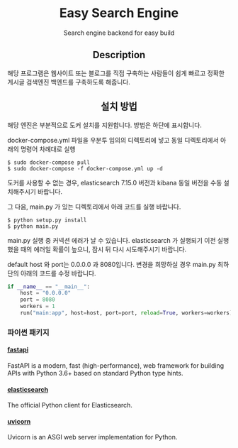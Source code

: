 <h1 align="center">Easy Search Engine</h1>
<p align="center">Search engine backend for easy build</p>

<h2 align="center">Description</h2>
해당 프로그램은 웹사이트 또는 블로그를 직접 구축하는 사람들이 쉽게 빠르고 정확한 게시글 검색엔진 백엔드를 구축하도록 해줍니다. 

<h2 align="center">설치 방법</h2>
해당 엔진은 부분적으로 도커 설치를 지원합니다. 방법은 하단에 표시합니다. 

docker-compose.yml 파일을 우분투 임의의 디렉토리에 넣고 동일 디렉토리에서 아래의 명령어 차례대로 실행
```console
$ sudo docker-compose pull
$ sudo docker-compose -f docker-compose.yml up -d
```
도커를 사용할 수 없는 경우, elasticsearch 7.15.0 버전과 kibana 동일 버전을 수동 설치해주시기 바랍니다.

그 다음, main.py 가 있는 디렉토리에서 아래 코드를 실행 바랍니다.

```console
$ python setup.py install
$ python main.py
```
main.py 실행 중 커넥션 에러가 날 수 있습니다. elasticsearch 가 실행되기 이전 실행했을 때의 에러일 확률이 높으니, 잠시 뒤 다시 시도해주시기 바랍니다.

default host 와 port는 0.0.0.0 과 8080입니다. 변경을 희망하실 경우 main.py 최하단의 아래의 코드를 수정 바랍니다.
```python
if __name__ == "__main__":
    host = "0.0.0.0"
    port = 8080
    workers = 1
    run("main:app", host=host, port=port, reload=True, workers=workers)
```

### 파이썬 패키지

#### [fastapi](https://pypi.org/project/fastapi/)
FastAPI is a modern, fast (high-performance), web framework for building APIs with Python 3.6+ based on standard Python type hints.

#### [elasticsearch](https://pypi.org/project/elasticsearch/)
The official Python client for Elasticsearch.

#### [uvicorn](https://pypi.org/project/uvicorn/)
Uvicorn is an ASGI web server implementation for Python.

